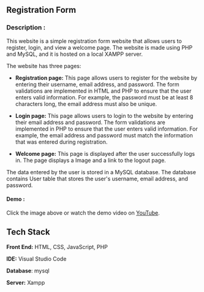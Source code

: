 
## Registration Form

### Description : 

This website is a simple registration form website that allows users to register, login, and view a welcome page. The website is made using PHP and MySQL, and it is hosted on a local XAMPP server.

The website has three pages:

- **Registration page:** This page allows users to register for the website by entering their username, email address, and password. The form validations are implemented in HTML and PHP to ensure that the user enters valid information. For example, the password must be at least 8 characters long, the email address must also be unique.
- **Login page:** This page allows users to login to the website by entering their email address and password. The form validations are implemented in PHP to ensure that the user enters valid information. For example, the email address and password must match the information that was entered during registration.

- **Welcome page:** This page is displayed after the user successfully logs in. The page displays a Image and a link to the logout page.

The data entered by the user is stored in a MySQL database. The database contains User table that stores the user's username, email address, and password.

#### Demo : 
Click the image above or watch the demo video on [YouTube]().
## Tech Stack

**Front End:** HTML, CSS, JavaScript, PHP

**IDE:** Visual Studio Code

**Database**: mysql

**Server:** Xampp

